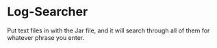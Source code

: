 # Log-Searcher

Put text files in with the Jar file, and it will search through all of them for whatever phrase you enter.

